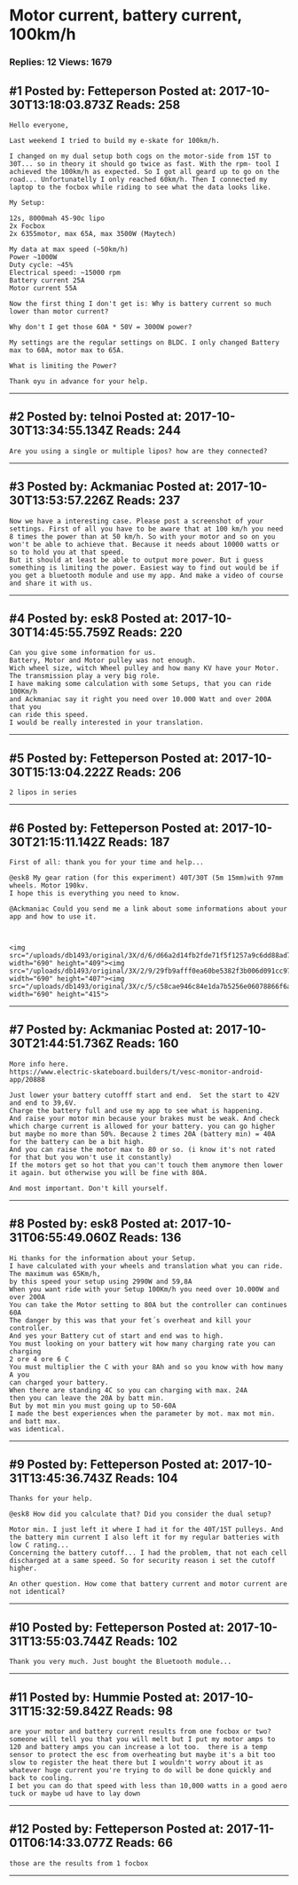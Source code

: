 # Motor current, battery current, 100km/h

### Replies: 12 Views: 1679

## \#1 Posted by: Fetteperson Posted at: 2017-10-30T13:18:03.873Z Reads: 258

```
Hello everyone,

Last weekend I tried to build my e-skate for 100km/h. 

I changed on my dual setup both cogs on the motor-side from 15T to 30T... so in theory it should go twice as fast. With the rpm- tool I achieved the 100km/h as expected. So I got all geard up to go on the road... Unfortunatelly I only reached 60km/h. Then I connected my laptop to the focbox while riding to see what the data looks like.

My Setup:

12s, 8000mah 45-90c lipo
2x Focbox
2x 6355motor, max 65A, max 3500W (Maytech)

My data at max speed (~50km/h)
Power ~1000W
Duty cycle: ~45%
Electrical speed: ~15000 rpm
Battery current 25A
Motor current 55A

Now the first thing I don't get is: Why is battery current so much lower than motor current?

Why don't I get those 60A * 50V = 3000W power?

My settings are the regular settings on BLDC. I only changed Battery max to 60A, motor max to 65A.

What is limiting the Power?

Thank oyu in advance for your help.
```

---
## \#2 Posted by: telnoi Posted at: 2017-10-30T13:34:55.134Z Reads: 244

```
Are you using a single or multiple lipos? how are they connected?
```

---
## \#3 Posted by: Ackmaniac Posted at: 2017-10-30T13:53:57.226Z Reads: 237

```
Now we have a interesting case. Please post a screenshot of your settings. First of all you have to be aware that at 100 km/h you need 8 times the power than at 50 km/h. So with your motor and so on you won't be able to achieve that. Because it needs about 10000 watts or so to hold you at that speed.
But it should at least be able to output more power. But i guess something is limiting the power. Easiest way to find out would be if you get a bluetooth module and use my app. And make a video of course and share it with us.
```

---
## \#4 Posted by: esk8 Posted at: 2017-10-30T14:45:55.759Z Reads: 220

```
Can you give some information for us.
Battery, Motor and Motor pulley was not enough.
Wich wheel size, witch Wheel pulley and how many KV have your Motor.
The transmission play a very big role.
I have making some calculation with some Setups, that you can ride 100Km/h
and Ackmaniac say it right you need over 10.000 Watt and over 200A that you 
can ride this speed.
I would be really interested in your translation.
```

---
## \#5 Posted by: Fetteperson Posted at: 2017-10-30T15:13:04.222Z Reads: 206

```
2 lipos in series
```

---
## \#6 Posted by: Fetteperson Posted at: 2017-10-30T21:15:11.142Z Reads: 187

```
First of all: thank you for your time and help...

@esk8 My gear ration (for this experiment) 40T/30T (5m 15mm)with 97mm wheels. Motor 190kv.
I hope this is everything you need to know.

@Ackmaniac Could you send me a link about some informations about your app and how to use it. 



<img src="/uploads/db1493/original/3X/d/6/d66a2d14fb2fde71f5f1257a9c6dd88ad748942a.PNG" width="690" height="409"><img src="/uploads/db1493/original/3X/2/9/29fb9afff0ea60be5382f3b006d091cc9723a8c1.PNG" width="690" height="407"><img src="/uploads/db1493/original/3X/c/5/c58cae946c84e1da7b5256e06078866f6a978dfd.PNG" width="690" height="415">
```

---
## \#7 Posted by: Ackmaniac Posted at: 2017-10-30T21:44:51.736Z Reads: 160

```
More info here.
https://www.electric-skateboard.builders/t/vesc-monitor-android-app/20888

Just lower your battery cutofff start and end.  Set the start to 42V and end to 39,6V.
Charge the battery full and use my app to see what is happening.
And raise your motor min because your brakes must be weak. And check which charge current is allowed for your battery. you can go higher but maybe no more than 50%. Because 2 times 20A (battery min) = 40A for the battery can be a bit high.
And you can raise the motor max to 80 or so. (i know it's not rated for that but you won't use it constantly) 
If the motors get so hot that you can't touch them anymore then lower it again. but otherwise you will be fine with 80A.

And most important. Don't kill yourself.
```

---
## \#8 Posted by: esk8 Posted at: 2017-10-31T06:55:49.060Z Reads: 136

```
Hi thanks for the information about your Setup.
I have calculated with your wheels and translation what you can ride.
The maximum was 65Km/h,
by this speed your setup using 2990W and 59,8A 
When you want ride with your Setup 100Km/h you need over 10.000W and over 200A
You can take the Motor setting to 80A but the controller can continues 60A
The danger by this was that your fet´s overheat and kill your controller.
And yes your Battery cut of start and end was to high.
You must looking on your battery wit how many charging rate you can charging
2 ore 4 ore 6 C
You must multiplier the C with your 8Ah and so you know with how many A you
can charged your battery.
When there are standing 4C so you can charging with max. 24A 
then you can leave the 20A by batt min.
But by mot min you must going up to 50-60A
I made the best experiences when the parameter by mot. max mot min. and batt max.
was identical.
```

---
## \#9 Posted by: Fetteperson Posted at: 2017-10-31T13:45:36.743Z Reads: 104

```
Thanks for your help. 

@esk8 How did you calculate that? Did you consider the dual setup? 

Motor min. I just left it where I had it for the 40T/15T pulleys. And the battery min current I also left it for my regular batteries with low C rating...
Concerning the battery cutoff... I had the problem, that not each cell discharged at a same speed. So for security reason i set the cutoff higher.

An other question. How come that battery current and motor current are not identical?
```

---
## \#10 Posted by: Fetteperson Posted at: 2017-10-31T13:55:03.744Z Reads: 102

```
Thank you very much. Just bought the Bluetooth module...
```

---
## \#11 Posted by: Hummie Posted at: 2017-10-31T15:32:59.842Z Reads: 98

```
are your motor and battery current results from one focbox or two?   someone will tell you that you will melt but I put my motor amps to 120 and battery amps you can increase a lot too.  there is a temp sensor to protect the esc from overheating but maybe it's a bit too slow to register the heat there but I wouldn't worry about it as whatever huge current you're trying to do will be done quickly and back to cooling.  
I bet you can do that speed with less than 10,000 watts in a good aero tuck or maybe ud have to lay down
```

---
## \#12 Posted by: Fetteperson Posted at: 2017-11-01T06:14:33.077Z Reads: 66

```
those are the results from 1 focbox
```

---
